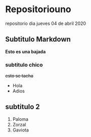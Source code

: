 # Repositoriouno
repositorio dia jueves 04 de abril 2020

## Subtitulo Markdown
**Esto es una bajada**

### subtitulo chico
~~esto se tacha~~

- Hola
- Adios

## subtitulo 2
<ol>
<li>Paloma</li>
<li>Zorzal</li>
<li>Gaviota</li>
</ol>
